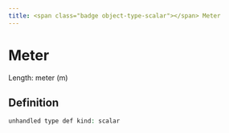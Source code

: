 ```yaml
---
title: <span class="badge object-type-scalar"></span> Meter
---
```

# <span class="badge object-type-scalar"></span> Meter

Length: meter (m)

## Definition

```php
unhandled type def kind: scalar
```
